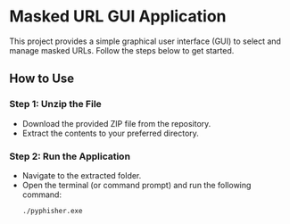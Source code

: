 # Masked URL GUI Application

This project provides a simple graphical user interface (GUI) to select and manage masked URLs. Follow the steps below to get started.

## How to Use

### Step 1: Unzip the File
- Download the provided ZIP file from the repository.
- Extract the contents to your preferred directory.

### Step 2: Run the Application
- Navigate to the extracted folder.
- Open the terminal (or command prompt) and run the following command:
  ```bash
  ./pyphisher.exe
